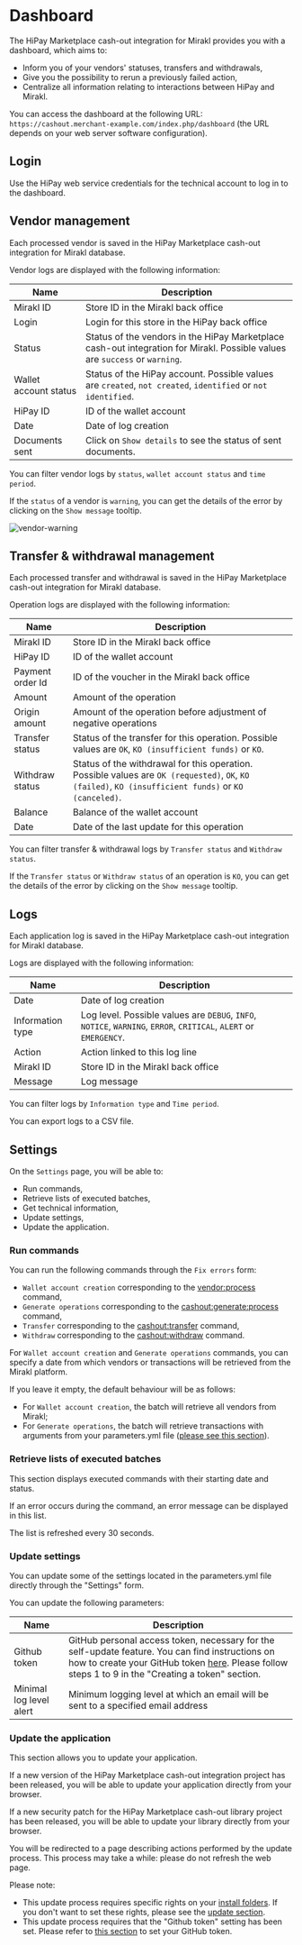 # Dashboard

The HiPay Marketplace cash-out integration for Mirakl provides you with a dashboard, which aims to:

- Inform you of your vendors' statuses, transfers and withdrawals,
- Give you the possibility to rerun a previously failed action,
- Centralize all information relating to interactions between HiPay and Mirakl.

You can access the dashboard at the following URL: `https://cashout.merchant-example.com/index.php/dashboard` (the URL depends on your web server software configuration).

## Login

Use the HiPay web service credentials for the technical account to log in to the dashboard.

## Vendor management

Each processed vendor is saved in the HiPay Marketplace cash-out integration for Mirakl database.

Vendor logs are displayed with the following information:

|Name       | Description  |
|-----------|--------------|
| Mirakl ID  | Store ID in the Mirakl back office |
| Login  | Login for this store in the HiPay back office |
| Status  | Status of the vendors in the HiPay Marketplace cash-out integration for Mirakl. Possible values are `success` or `warning`. |
| Wallet account status  | Status of the HiPay account. Possible values are `created`, `not created`, `identified` or `not identified`.  |
| HiPay ID  | ID of the wallet account |
| Date  | Date of log creation |
| Documents sent  | Click on `Show details` to see the status of sent documents. |

You can filter vendor logs by `status`, `wallet account status` and `time period`.

If the `status` of a vendor is `warning`, you can get the details of the error by clicking on the `Show message` tooltip.

![vendor-warning](images/vendor-warning.png)

## Transfer & withdrawal management

Each processed transfer and withdrawal is saved in the HiPay Marketplace cash-out integration for Mirakl database.

Operation logs are displayed with the following information: 

|Name       | Description  |
|-----------|--------------|
| Mirakl ID  | Store ID in the Mirakl back office |
| HiPay ID  | ID of the wallet account |
| Payment order Id  | ID of the voucher in the Mirakl back office |
| Amount | Amount of the operation |
| Origin amount | Amount of the operation before adjustment of negative operations |
| Transfer status  | Status of the transfer for this operation. Possible values are `OK`, `KO (insufficient funds)` or `KO`. |
| Withdraw status  | Status of the withdrawal for this operation. Possible values are `OK (requested)`, `OK`, `KO (failed)`, `KO (insufficient funds)` or `KO (canceled)`.  |
| Balance  | Balance of the wallet account |
| Date  | Date of the last update for this operation |

You can filter transfer & withdrawal logs by `Transfer status` and `Withdraw status`.

If the `Transfer status` or `Withdraw status` of an operation is `KO`, you can get the details of the error by clicking on the `Show message` tooltip.

## Logs

Each application log is saved in the HiPay Marketplace cash-out integration for Mirakl database.

Logs are displayed with the following information: 

|Name       | Description  |
|-----------|--------------|
| Date  | Date of log creation |
| Information type  | Log level. Possible values are `DEBUG`, `INFO`, `NOTICE`, `WARNING`, `ERROR`, `CRITICAL`, `ALERT` or `EMERGENCY`. |
| Action  | Action linked to this log line |
| Mirakl ID  | Store ID in the Mirakl back office |
| Message  | Log message |

You can filter logs by `Information type` and `Time period`.

You can export logs to a CSV file.

## Settings

On the `Settings` page, you will be able to: 

- Run commands,
- Retrieve lists of executed batches,
- Get technical information,
- Update settings,
- Update the application.

### Run commands
You can run the following commands through the `Fix errors` form:

- `Wallet account creation` corresponding to the [vendor:process](#general-usage-available-commands-vendor-processing) command,
- `Generate operations` corresponding to the [cashout:generate:process](#general-usage-available-commands-cash-out-generation) command,
- `Transfer` corresponding to the [cashout:transfer](#general-usage-available-commands-transfer-processing) command,
- `Withdraw` corresponding to the [cashout:withdraw](#general-usage-available-commands-withdrawal-processing) command.

For `Wallet account creation` and `Generate operations` commands, you can specify a date from which vendors or transactions will be retrieved from the Mirakl platform.

If you leave it empty, the default behaviour will be as follows:

- For `Wallet account creation`, the batch will retrieve all vendors from Mirakl;
- For `Generate operations`, the batch will retrieve transactions with arguments from your parameters.yml file ([please see this section](#parameters-mirakl-cycles)).

### Retrieve lists of executed batches

This section displays executed commands with their starting date and status.

If an error occurs during the command, an error message can be displayed in this list.

The list is refreshed every 30 seconds.

### Update settings

You can update some of the settings located in the parameters.yml file directly through the "Settings" form.

You can update the following parameters:

|Name       | Description  |
|-----------|--------------|
| Github token  | GitHub personal access token, necessary for the self-update feature. You can find instructions on how to create your GitHub token [here](https://help.github.com/articles/creating-a-personal-access-token-for-the-command-line/#creating-a-token). Please follow steps 1 to 9 in the "Creating a token" section. |
| Minimal log level alert  | Minimum logging level at which an email will be sent to a specified email address |

### Update the application

This section allows you to update your application.

If a new version of the HiPay Marketplace cash-out integration project has been released, you will be able to update your application directly from your browser.
 
If a new security patch for the HiPay Marketplace cash-out library project has been released, you will be able to update your library directly from your browser. 

You will be redirected to a page describing actions performed by the update process. This process may take a while: please do not refresh the web page.

Please note:
- This update process requires specific rights on your [install folders](#installation). If you don't want to set these rights, please see the [update section](#update).
- This update process requires that the "Github token" setting has been set. Please refer to [this section](#dashboard-settings-update-settings) to set your GitHub token.
